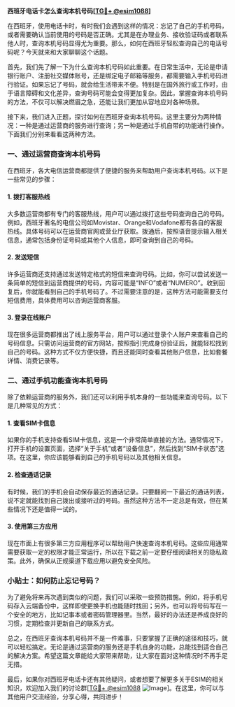 **西班牙电话卡怎么查询本机号码[[TG💪+ @esim1088](https://t.me/s/esim1088)]**

在西班牙，使用电话卡时，有时我们会遇到这样的情况：忘记了自己的手机号码，或者需要确认当前使用的号码是否正确。尤其是在办理业务、接收验证码或者联系他人时，查询本机号码显得尤为重要。那么，如何在西班牙轻松查询自己的电话号码呢？今天就来和大家聊聊这个话题。

首先，我们先了解一下为什么查询本机号码如此重要。在日常生活中，无论是申请银行账户、注册社交媒体账号，还是绑定电子邮箱等服务，都需要输入手机号码进行验证。如果忘记了号码，就会给生活带来不便。特别是在国外旅行或工作时，由于语言障碍和文化差异，查询号码可能会变得更加复杂。因此，掌握查询本机号码的方法，不仅可以解决燃眉之急，还能让我们更加从容地应对各种场景。

接下来，我们进入正题，探讨如何在西班牙查询本机号码。这里主要分为两种情况：一种是通过运营商的服务进行查询；另一种是通过手机自带的功能进行操作。下面我们分别来看看这两种方法。

### 一、通过运营商查询本机号码

在西班牙，各大电信运营商都提供了便捷的服务来帮助用户查询本机号码。以下是一些常见的步骤：

#### 1. 拨打客服热线
大多数运营商都有专门的客服热线，用户可以通过拨打这些号码查询自己的号码。例如，西班牙著名的电信公司如Movistar、Orange和Vodafone都有各自的客服热线。具体号码可以在运营商官网或营业厅获取。拨通后，按照语音提示输入相关信息，通常包括身份证号码或其他个人信息，即可查询到自己的号码。

#### 2. 发送短信
许多运营商还支持通过发送特定格式的短信来查询号码。比如，你可以尝试发送一条简单的短信到运营商提供的号码，内容可能是“INFO”或者“NUMERO”。收到回复后，你就能看到自己的手机号码了。不过需要注意的是，这种方法可能需要支付短信费用，具体费用可以咨询运营商客服。

#### 3. 登录在线账户
现在很多运营商都推出了线上服务平台，用户可以通过登录个人账户来查看自己的号码信息。只需访问运营商的官方网站，按照指引完成身份验证后，就能轻松找到自己的号码。这种方式不仅方便快捷，而且还能同时查看其他账户信息，比如套餐详情、消费记录等。

### 二、通过手机功能查询本机号码

除了依赖运营商的服务外，我们还可以利用手机本身的一些功能来查询号码。以下是几种常见的方式：

#### 1. 查看SIM卡信息
如果你的手机支持查看SIM卡信息，这是一个非常简单直接的方法。通常情况下，打开手机的设置页面，选择“关于手机”或者“设备信息”，然后找到“SIM卡状态”选项。在这里，你应该能够看到自己的手机号码以及其他相关信息。

#### 2. 检查通话记录
有时候，我们的手机会自动保存最近的通话记录。只要翻阅一下最近的通话列表，说不定就能找到自己拨出或接听过的号码。虽然这种方法不一定总是有效，但在某些情况下还是值得一试的。

#### 3. 使用第三方应用
现在市面上有很多第三方应用程序可以帮助用户快速查询本机号码。这些应用通常需要获取一定的权限才能正常运行，所以在下载之前一定要仔细阅读相关的隐私政策。此外，确保从正规渠道下载应用以避免安全风险。

### 小贴士：如何防止忘记号码？

为了避免将来再次遇到类似的问题，我们可以采取一些预防措施。例如，将手机号码存入云端备份中，这样即使更换手机也能随时找回；另外，也可以将号码写在一个安全的地方，比如记事本或者密码管理器里。当然，最好的办法还是养成良好的习惯，定期检查并更新自己的联系方式。

总之，在西班牙查询本机号码并不是一件难事，只要掌握了正确的途径和技巧，就可以轻松搞定。无论是通过运营商的服务还是手机自身的功能，总能找到适合自己的解决方案。希望这篇文章能给大家带来帮助，让大家在面对这种情况时不再手足无措。

最后，如果你对西班牙电话卡还有其他疑问，或者想要了解更多关于ESIM的相关知识，欢迎加入我们的讨论群[[TG💪+ @esim1088](https://t.me/s/esim1088) ![Image](https://i.postimg.cc/4NQfJmqS/Snipaste-2025-05-13-00-14-12.png)]。在这里，你可以与其他用户交流经验，分享心得，共同进步！